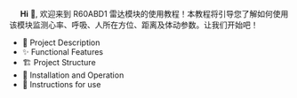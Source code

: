 &nbsp;&nbsp;&nbsp;&nbsp;&nbsp;__Hi__ 👋, 欢迎来到 R60ABD1 雷达模块的使用教程！本教程将引导您了解如何使用该模块监测心率、呼吸、人所在方位、距离及体动参数。让我们开始吧！
- 📝 Project Description
- ✨ Functional Features
- 🏗 Project Structure
- 🚀 Installation and Operation
- 🔧 Instructions for use
